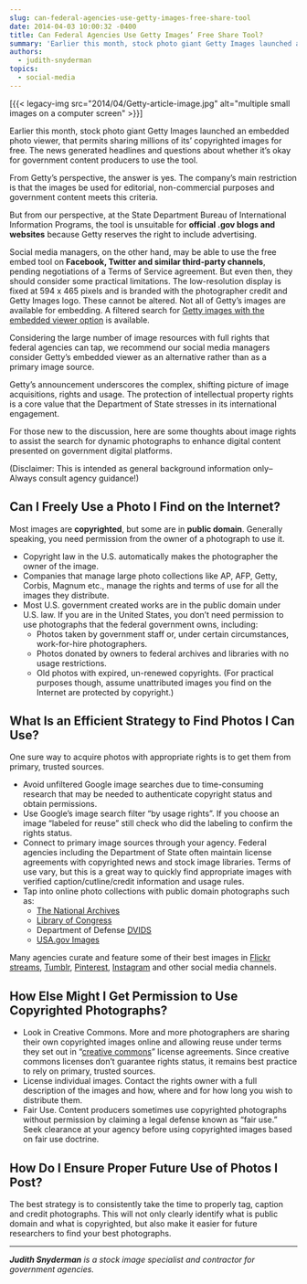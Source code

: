 ```yaml
---
slug: can-federal-agencies-use-getty-images-free-share-tool
date: 2014-04-03 10:00:32 -0400
title: Can Federal Agencies Use Getty Images’ Free Share Tool?
summary: 'Earlier this month, stock photo giant Getty Images launched an embedded photo viewer, that permits sharing millions of its’ copyrighted images for free. The news generated headlines and questions about whether it’s okay for government content producers to use the tool. From Getty’s perspective, the'
authors:
  - judith-snyderman
topics:
  - social-media
---
```


[{{< legacy-img src="2014/04/Getty-article-image.jpg" alt="multiple small images on a computer screen" >}}]

Earlier this month, stock photo giant Getty Images launched an embedded photo viewer, that permits sharing millions of its’ copyrighted images for free. The news generated headlines and questions about whether it’s okay for government content producers to use the tool.

From Getty’s perspective, the answer is yes. The company’s main restriction is that the images be used for editorial, non-commercial purposes and government content meets this criteria.

But from our perspective, at the State Department Bureau of International Information Programs, the tool is unsuitable for **official .gov blogs and websites** because Getty reserves the right to include advertising.

Social media managers, on the other hand, may be able to use the free embed tool on **Facebook, Twitter and similar third-party channels**, pending negotiations of a Terms of Service agreement. But even then, they should consider some practical limitations. The low-resolution display is fixed at 594 x 465 pixels and is branded with the photographer credit and Getty Images logo. These cannot be altered. Not all of Getty’s images are available for embedding. A filtered search for [Getty images with the embedded viewer option](http://www.gettyimages.com/Creative/Frontdoor/embed) is available.

Considering the large number of image resources with full rights that federal agencies can tap, we recommend our social media managers consider Getty’s embedded viewer as an alternative rather than as a primary image source.

Getty’s announcement underscores the complex, shifting picture of image acquisitions, rights and usage. The protection of intellectual property rights is a core value that the Department of State stresses in its international engagement.

For those new to the discussion, here are some thoughts about image rights to assist the search for dynamic photographs to enhance digital content presented on government digital platforms.

(Disclaimer: This is intended as general background information only–Always consult agency guidance!)

## Can I Freely Use a Photo I Find on the Internet?

Most images are **copyrighted**, but some are in **public domain**. Generally speaking, you need permission from the owner of a photograph to use it.

  * Copyright law in the U.S. automatically makes the photographer the owner of the image.
  * Companies that manage large photo collections like AP, AFP, Getty, Corbis, Magnum etc., manage the rights and terms of use for all the images they distribute.
  * Most U.S. government created works are in the public domain under U.S. law. If you are in the United States, you don’t need permission to use photographs that the federal government owns, including:
      * Photos taken by government staff or, under certain circumstances, work-for-hire photographers.
      * Photos donated by owners to federal archives and libraries with no usage restrictions.
      * Old photos with expired, un-renewed copyrights. (For practical purposes though, assume unattributed images you find on the Internet are protected by copyright.)

## What Is an Efficient Strategy to Find Photos I Can Use?

One sure way to acquire photos with appropriate rights is to get them from primary, trusted sources.

  * Avoid unfiltered Google image searches due to time-consuming research that may be needed to authenticate copyright status and obtain permissions.
  * Use Google’s image search filter “by usage rights”. If you choose an image “labeled for reuse” still check who did the labeling to confirm the rights status.
  * Connect to primary image sources through your agency. Federal agencies including the Department of State often maintain license agreements with copyrighted news and stock image libraries. Terms of use vary, but this is a great way to quickly find appropriate images with verified caption/cutline/credit information and usage rules.
  * Tap into online photo collections with public domain photographs such as:
      * [The National Archives](http://www.archives.gov/research/search/)
      * [Library of Congress](http://loc.gov/pictures/)
      * Department of Defense [DVIDS](http://www.dvidshub.net/)
      * [USA.gov Images](http://www.usa.gov/Topics/Graphics.shtml)

Many agencies curate and feature some of their best images in [Flickr streams](https://www.flickr.com/photos/statephotos/sets/), [Tumblr](http://www.archives.gov/social-media/tumblr.html), [Pinterest](https://www.pinterest.com/nasa/), [Instagram](http://instagram.com/statedept) and other social media channels.

## How Else Might I Get Permission to Use Copyrighted Photographs?

  * Look in Creative Commons. More and more photographers are sharing their own copyrighted images online and allowing reuse under terms they set out in “[creative commons](http://search.creativecommons.org/)” license agreements. Since creative commons licenses don’t guarantee rights status, it remains best practice to rely on primary, trusted sources.
  * License individual images. Contact the rights owner with a full description of the images and how, where and for how long you wish to distribute them.
  * Fair Use. Content producers sometimes use copyrighted photographs without permission by claiming a legal defense known as “fair use.” Seek clearance at your agency before using copyrighted images based on fair use doctrine.

## How Do I Ensure Proper Future Use of Photos I Post?

The best strategy is to consistently take the time to properly tag, caption and credit photographs. This will not only clearly identify what is public domain and what is copyrighted, but also make it easier for future researchers to find your best photographs.

---

_**Judith Snyderman** is a stock image specialist and contractor for government agencies._
